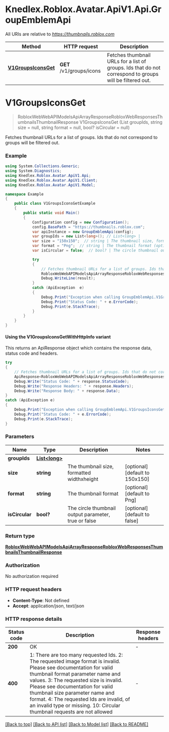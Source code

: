 # Knedlex.Roblox.Avatar.ApiV1.Api.GroupEmblemApi

All URIs are relative to *https://thumbnails.roblox.com*

| Method | HTTP request | Description |
|--------|--------------|-------------|
| [**V1GroupsIconsGet**](GroupEmblemApi.md#v1groupsiconsget) | **GET** /v1/groups/icons | Fetches thumbnail URLs for a list of groups. Ids that do not correspond to groups will be filtered out. |

<a id="v1groupsiconsget"></a>
# **V1GroupsIconsGet**
> RobloxWebWebAPIModelsApiArrayResponseRobloxWebResponsesThumbnailsThumbnailResponse V1GroupsIconsGet (List<long> groupIds, string size = null, string format = null, bool? isCircular = null)

Fetches thumbnail URLs for a list of groups. Ids that do not correspond to groups will be filtered out.

### Example
```csharp
using System.Collections.Generic;
using System.Diagnostics;
using Knedlex.Roblox.Avatar.ApiV1.Api;
using Knedlex.Roblox.Avatar.ApiV1.Client;
using Knedlex.Roblox.Avatar.ApiV1.Model;

namespace Example
{
    public class V1GroupsIconsGetExample
    {
        public static void Main()
        {
            Configuration config = new Configuration();
            config.BasePath = "https://thumbnails.roblox.com";
            var apiInstance = new GroupEmblemApi(config);
            var groupIds = new List<long>(); // List<long> | 
            var size = "150x150";  // string | The thumbnail size, formatted widthxheight (optional)  (default to 150x150)
            var format = "Png";  // string | The thumbnail format (optional)  (default to Png)
            var isCircular = false;  // bool? | The circle thumbnail output parameter, true or false (optional)  (default to false)

            try
            {
                // Fetches thumbnail URLs for a list of groups. Ids that do not correspond to groups will be filtered out.
                RobloxWebWebAPIModelsApiArrayResponseRobloxWebResponsesThumbnailsThumbnailResponse result = apiInstance.V1GroupsIconsGet(groupIds, size, format, isCircular);
                Debug.WriteLine(result);
            }
            catch (ApiException  e)
            {
                Debug.Print("Exception when calling GroupEmblemApi.V1GroupsIconsGet: " + e.Message);
                Debug.Print("Status Code: " + e.ErrorCode);
                Debug.Print(e.StackTrace);
            }
        }
    }
}
```

#### Using the V1GroupsIconsGetWithHttpInfo variant
This returns an ApiResponse object which contains the response data, status code and headers.

```csharp
try
{
    // Fetches thumbnail URLs for a list of groups. Ids that do not correspond to groups will be filtered out.
    ApiResponse<RobloxWebWebAPIModelsApiArrayResponseRobloxWebResponsesThumbnailsThumbnailResponse> response = apiInstance.V1GroupsIconsGetWithHttpInfo(groupIds, size, format, isCircular);
    Debug.Write("Status Code: " + response.StatusCode);
    Debug.Write("Response Headers: " + response.Headers);
    Debug.Write("Response Body: " + response.Data);
}
catch (ApiException e)
{
    Debug.Print("Exception when calling GroupEmblemApi.V1GroupsIconsGetWithHttpInfo: " + e.Message);
    Debug.Print("Status Code: " + e.ErrorCode);
    Debug.Print(e.StackTrace);
}
```

### Parameters

| Name | Type | Description | Notes |
|------|------|-------------|-------|
| **groupIds** | [**List&lt;long&gt;**](long.md) |  |  |
| **size** | **string** | The thumbnail size, formatted widthxheight | [optional] [default to 150x150] |
| **format** | **string** | The thumbnail format | [optional] [default to Png] |
| **isCircular** | **bool?** | The circle thumbnail output parameter, true or false | [optional] [default to false] |

### Return type

[**RobloxWebWebAPIModelsApiArrayResponseRobloxWebResponsesThumbnailsThumbnailResponse**](RobloxWebWebAPIModelsApiArrayResponseRobloxWebResponsesThumbnailsThumbnailResponse.md)

### Authorization

No authorization required

### HTTP request headers

 - **Content-Type**: Not defined
 - **Accept**: application/json, text/json


### HTTP response details
| Status code | Description | Response headers |
|-------------|-------------|------------------|
| **200** | OK |  -  |
| **400** | 1: There are too many requested Ids.  2: The requested image format is invalid. Please see documentation for valid thumbnail format parameter name and values.  3: The requested size is invalid. Please see documentation for valid thumbnail size parameter name and format.  4: The requested Ids are invalid, of an invalid type or missing.  10: Circular thumbnail requests are not allowed |  -  |

[[Back to top]](#) [[Back to API list]](../README.md#documentation-for-api-endpoints) [[Back to Model list]](../README.md#documentation-for-models) [[Back to README]](../README.md)

